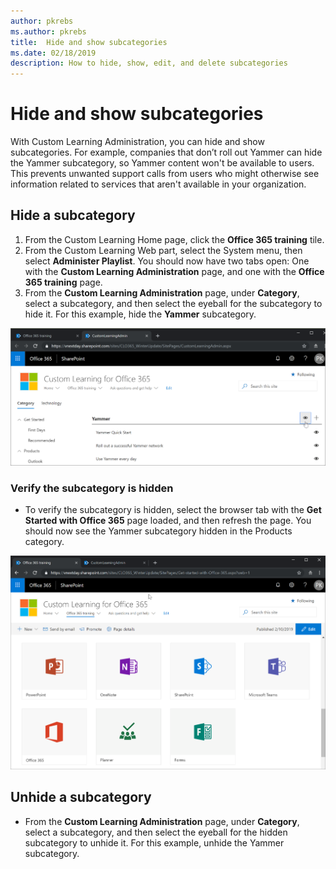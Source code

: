 ```yaml
---
author: pkrebs
ms.author: pkrebs
title:  Hide and show subcategories
ms.date: 02/18/2019
description: How to hide, show, edit, and delete subcategories
---
```


# Hide and show subcategories

With Custom Learning Administration, you can hide and show subcategories. For example, companies that don’t roll out Yammer can hide the Yammer subcategory, so Yammer content won't be available to users. This prevents unwanted support calls from users who might otherwise see information related to services that aren't available in your organization.

## Hide a subcategory 

1. From the Custom Learning Home page, click the **Office 365 training** tile.
2. From the Custom Learning Web part, select the System menu, then select **Administer Playlist**. You should now have two tabs open: One with the **Custom Learning Administration** page, and one with the **Office 365 training** page. 
3. From the **Custom Learning Administration** page, under **Category**, select a subcategory, and then select the eyeball for the subcategory to hide it. For this example, hide the **Yammer** subcategory.  

![cg-hidesubcat.png](media/cg-hidesubcat.png)

### Verify the subcategory is hidden
- To verify the subcategory is hidden, select the browser tab with the **Get Started with Office 365** page loaded, and then refresh the page. You should now see the Yammer subcategory hidden in the Products category. 

![cg-hidesubcatrefresh.png](media/cg-hidesubcatrefresh.png)

## Unhide a subcategory 

- From the **Custom Learning Administration** page, under **Category**, select a subcategory, and then select the eyeball for the hidden subcategory to unhide it. For this example, unhide the Yammer subcategory.